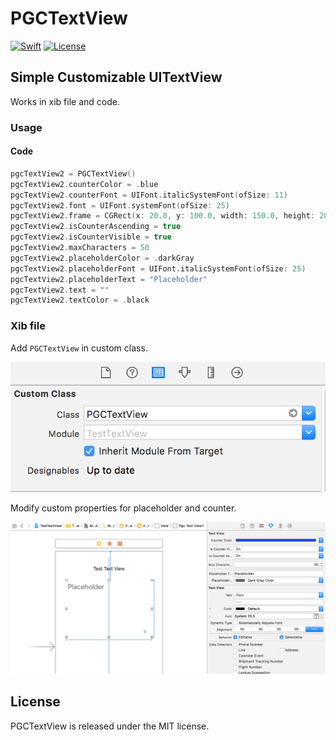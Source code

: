 # PGCTextView

[![Swift](https://img.shields.io/badge/swift-4.0-orange.svg?style=flat)](https://developer.apple.com/swift/)
[![License](https://img.shields.io/badge/license-MIT-71787A.svg)](https://tldrlegal.com/license/mit-license)


## Simple Customizable UITextView

Works in xib file and code.

### Usage

#### Code

```swift
pgcTextView2 = PGCTextView()
pgcTextView2.counterColor = .blue
pgcTextView2.counterFont = UIFont.italicSystemFont(ofSize: 11)
pgcTextView2.font = UIFont.systemFont(ofSize: 25)
pgcTextView2.frame = CGRect(x: 20.0, y: 100.0, width: 150.0, height: 200.0)
pgcTextView2.isCounterAscending = true
pgcTextView2.isCounterVisible = true
pgcTextView2.maxCharacters = 50
pgcTextView2.placeholderColor = .darkGray
pgcTextView2.placeholderFont = UIFont.italicSystemFont(ofSize: 25)
pgcTextView2.placeholderText = "Placeholder"
pgcTextView2.text = ""
pgcTextView2.textColor = .black
```

### Xib file

Add `PGCTextView` in custom class.

![Class](https://github.com/aguilarpgc/PGCTextView/blob/master/Images/class_name.png)

Modify custom properties for placeholder and counter.

![Xib](https://github.com/aguilarpgc/PGCTextView/blob/master/Images/xib_file.png)

## License

PGCTextView is released under the MIT license.

